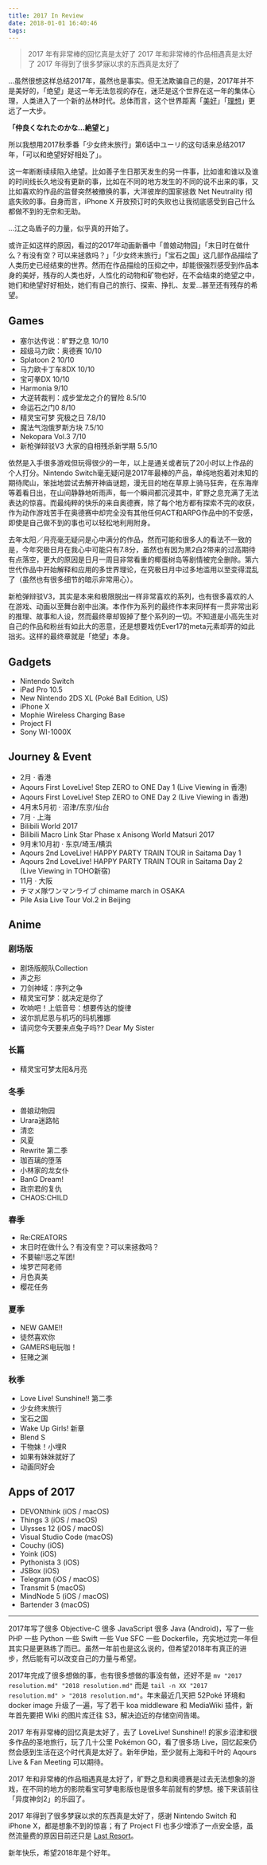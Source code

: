 ```yaml
---
title: 2017 In Review
date: 2018-01-01 16:40:46
tags:
---
```


> 2017 年有非常棒的回忆真是太好了
> 2017 年和非常棒的作品相遇真是太好了
> 2017 年得到了很多梦寐以求的东西真是太好了

…虽然很想这样总结2017年，虽然也是事实。但无法欺骗自己的是，2017年并不是美好的，「绝望」是这一年无法忽视的存在，迷茫是这个世界在这一年的集体心理，人类进入了一个新的丛林时代。总体而言，这个世界距离「[美好](https://52poke.com/post/2534/)」「[理想](https://wiki.52poke.com/wiki/KISEKI)」更远了一大步。

**「仲良くなれたのかな…絶望と」**

所以我想用2017秋季番「少女终末旅行」第6话中ユーリ的这句话来总结2017年，「可以和绝望好好相处了」。

这一年断断续续陷入绝望。比如善子生日那天发生的另一件事，比如谁和谁以及谁的时间线长久地没有更新的事，比如在不同的地方发生的不同的说不出来的事，又比如喜欢的作品的监督突然被撤换的事，大洋彼岸的国家拯救 Net Neutrality 彻底失败的事。自身而言，iPhone X 开放预订时的失败也让我彻底感受到自己什么都做不到的无奈和无助。

…江之岛盾子的力量，似乎真的开始了。

或许正如这样的原因，看过的2017年动画新番中「兽娘动物园」「末日时在做什么？有没有空？可以来拯救吗？」「少女终末旅行」「宝石之国」这几部作品描绘了人类历史已经结束的世界。然而在作品描绘的压抑之中，却能很强烈感受到作品本身的美好，残存的人类也好，人性化的动物和矿物也好，在不会结束的绝望之中，她们和绝望好好相处，她们有自己的旅行、探索、挣扎、友爱…甚至还有残存的希望。

## Games

* 塞尔达传说：旷野之息 10/10
* 超级马力欧：奥德赛 10/10
* Splatoon 2 10/10
* 马力欧卡丁车8DX 10/10
* 宝可拳DX 10/10
* Harmonia 9/10
* 大逆转裁判：成步堂龙之介的冒险 8.5/10
* 命运石之门0 8/10
* 精灵宝可梦 究极之日 7.8/10
* 魔法气泡俄罗斯方块 7.5/10
* Nekopara Vol.3 7/10
* 新枪弹辩驳V3 大家的自相残杀新学期 5.5/10

依然是入手很多游戏但玩得很少的一年，以上是通关或者玩了20小时以上作品的个人打分。Nintendo Switch毫无疑问是2017年最棒的产品，单纯地抱着对未知的期待爬山，笨拙地尝试去解开神庙谜题，漫无目的地在草原上骑马狂奔，在东海岸等着看日出，在山间静静地听雨声，每一个瞬间都沉浸其中，旷野之息充满了无法表达的惊喜。而最纯粹的快乐的来自奥德赛，除了每个地方都有探索不完的收获，作为动作游戏苦手在奥德赛中却完全没有其他任何ACT和ARPG作品中的不安感，即使是自己做不到的事也可以轻松地利用附身。

去年太阳／月亮毫无疑问是心中满分的作品，然而可能和很多人的看法不一致的是，今年究极日月在我心中可能只有7.8分，虽然也有因为黑2白2带来的过高期待有点落空，更大的原因是日月一周目非常看重的椰蛋树岛等剧情被完全删除。第六世代作品中开始解释和应用的多世界理论，在究极日月中过多地滥用以至变得混乱了（虽然也有很多细节的暗示非常用心）。

新枪弹辩驳V3，其实是本来和极限脱出一样非常喜欢的系列，也有很多喜欢的人在游戏、动画以至舞台剧中出演。本作作为系列的最终作本来同样有一贯非常出彩的推理、故事和人设，然而最终章却毁掉了整个系列的一切。不知道是小高先生对自己的作品和粉丝有如此大的恶意，还是想要戏仿Ever17的meta元素却弄的如此拙劣。这样的最终章就是「绝望」本身。

## Gadgets

* Nintendo Switch
* iPad Pro 10.5
* New Nintendo 2DS XL (Poké Ball Edition, US)
* iPhone X
* Mophie Wireless Charging Base
* Project FI
* Sony WI-1000X

## Journey & Event

* 2月 · 香港
* Aqours First LoveLive! Step ZERO to ONE Day 1 (Live Viewing in 香港)
* Aqours First LoveLive! Step ZERO to ONE Day 2 (Live Viewing in 香港)
* 4月末5月初 · 沼津/东京/仙台
* 7月 · 上海
* Bilibili World 2017
* Bilibili Macro Link Star Phase x Anisong World Matsuri 2017
* 9月末10月初 · 东京/埼玉/横浜
* Aqours 2nd LoveLive! HAPPY PARTY TRAIN TOUR in Saitama Day 1
* Aqours 2nd LoveLive! HAPPY PARTY TRAIN TOUR in Saitama Day 2 (Live Viewing in TOHO新宿)
* 11月 · 大阪
* チマメ隊ワンマンライブ chimame march in OSAKA
* Pile Asia Live Tour Vol.2 in Beijing

## Anime

### 剧场版

* 剧场版舰队Collection
* 声之形
* 刀剑神域：序列之争
* 精灵宝可梦：就决定是你了
* 吹响吧！上低音号：想要传达的旋律
* 波尔凯尼恩与机巧的玛机雅娜
* 请问您今天要来点兔子吗?? Dear My Sister

### 长篇

* 精灵宝可梦太阳&月亮

### 冬季

* 兽娘动物园
* Urara迷路帖
* 清恋
* 风夏
* Rewrite 第二季
* 珈百璃的堕落
* 小林家的龙女仆
* BanG Dream!
* 政宗君的复仇
* CHAOS:CHILD

### 春季

* Re:CREATORS
* 末日时在做什么？有没有空？可以来拯救吗？
* 不要输!!恶之军团!
* 埃罗芒阿老师
* 月色真美
* 樱花任务

### 夏季

* NEW GAME!!
* 徒然喜欢你
* GAMERS电玩咖！
* 狂赌之渊

### 秋季

* Love Live! Sunshine!! 第二季
* 少女终末旅行
* 宝石之国
* Wake Up Girls! 新章
* Blend S
* 干物妹！小埋R
* 如果有妹妹就好了
* 动画同好会

## Apps of 2017

* DEVONthink (iOS / macOS)
* Things 3 (iOS / macOS)
* Ulysses 12 (iOS / macOS)
* Visual Studio Code (macOS)
* Couchy (iOS)
* Yoink (iOS)
* Pythonista 3 (iOS)
* JSBox (iOS)
* Telegram (iOS / macOS)
* Transmit 5 (macOS)
* MindNode 5 (iOS / macOS)
* Bartender 3 (macOS)

---- 

2017年写了很多 Objective-C 很多 JavaScript 很多 Java (Android)，写了一些 PHP 一些 Python 一些 Swift 一些 Vue SFC 一些 Dockerfile，充实地过完一年但其实只是更熟练了而已。虽然一年前也是这么说的，但希望2018年有真正的进步，然后能有可以改变自己的力量与希望。

2017年完成了很多想做的事，也有很多想做的事没有做，还好不是 `mv "2017 resolution.md" "2018 resolution.md"` 而是 `tail -n XX "2017 resolution.md" > "2018 resolution.md"`。年末最近几天把 52Poké 环境和 docker image 升级了一遍，写了若干 koa middleware 和 MediaWiki 插件，新年首先要把 Wiki 的图片库迁往 S3，解决迫近的存储空间告竭。

2017 年有非常棒的回忆真是太好了，去了 LoveLive! Sunshine!! 的家乡沼津和很多作品的圣地旅行，玩了几十公里 Pokémon GO，看了很多场 Live，回忆起来仍然会感到生活在这个时代真是太好了。新年伊始，至少就有上海和千叶的 Aqours Live & Fan Meeting 可以期待。

2017 年和非常棒的作品相遇真是太好了，旷野之息和奥德赛是过去无法想象的游戏，在不同的地方的影院看宝可梦电影版也是很多年前就有的梦想。接下来该前往「异度神剑2」的乐园了。

2017 年得到了很多梦寐以求的东西真是太好了，感谢 Nintendo Switch 和 iPhone X，都是想象不到的惊喜；有了 Project FI 也多少增添了一点安全感，虽然流量费的原因目前还只是 [Last Resort](https://wiki.52poke.com/wiki/%E7%8F%8D%E8%97%8F%EF%BC%88%E6%8B%9B%E5%BC%8F%EF%BC%89)。

新年快乐，希望2018年是个好年。